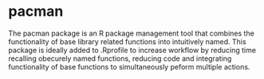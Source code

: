 pacman
======

The pacman package is an R package management tool that combines the functionality of base library related functions into intuitively named.  This package is ideally added to .Rprofile to increase workflow by reducing time recalling obecurely named functions, reducing code and integrating functionality of base functions to simultaneously peform multiple actions.  